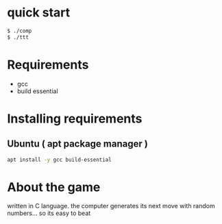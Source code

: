 # quick start
```bash
$ ./comp
$ ./ttt
```

# Requirements
* gcc
* build essential

# Installing requirements
## Ubuntu ( apt package manager )
```bash
apt install -y gcc build-essential
```
# About the game
written in C language.
the computer generates its next move with random numbers... so its easy to beat
